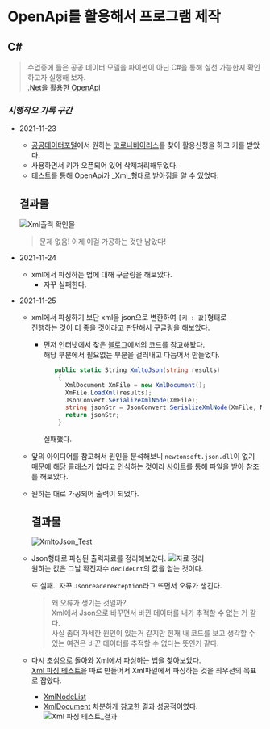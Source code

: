 # OpenApi를 활용해서 프로그램 제작

## C#
> 수업중에 들은 공공 데이터 모델을 파이썬이 아닌 C#을 통해 실천 가능한지 확인하고자 실행해 보자.  
[.Net을 활용한 OpenApi](./Civ19_WithCsharp)  
### _시행착오 기록 구간_
* 2021-11-23  
  * [공공데이터포털](https://www.data.go.kr/)에서 원하는 [코로나바이러스](https://www.data.go.kr/tcs/dss/selectApiDataDetailView.do?publicDataPk=15043376)를 찾아 활용신청을 하고 키를 받았다.
  * 사용하면서 키가 오픈되어 있어 삭제처리해두었다.
  * [테스트](./Civ19_WithCsharp_Test)를 통해 OpenApi가 _Xml_형태로 받아짐을 알 수 있었다.
  
  ## 결과물
  ![Xml출력 확인물](https://user-images.githubusercontent.com/40691856/143234613-6ebda773-4a10-4448-8daf-f4bfb680a133.PNG)
  > 문제 없음! 이제 이걸 가공하는 것만 남았다!

* 2021-11-24
  * xml에서 파싱하는 법에 대해 구글링을 해보았다.
    * 자꾸 실패한다.
  
* 2021-11-25
  * xml에서 파싱하기 보단 xml을 json으로 변환하여 `[키 : 값]`형태로  
    진행하는 것이 더 좋을 것이라고 판단해서 구글링을 해보았다.
    * 먼저 인터넷에서 찾은 [블로그](https://ggmouse.tistory.com/207)에서의 코드를 참고해봤다.  
    해당 부분에서 필요없는 부분을 걸러내고 다듬어서 만들었다.
      ```csharp
         public static String XmltoJson(string results)
          {
            XmlDocument XmFile = new XmlDocument();
            XmFile.LoadXml(results);
            JsonConvert.SerializeXmlNode(XmFile);
            string jsonStr = JsonConvert.SerializeXmlNode(XmFile, Newtonsoft.Json.Formatting.None, true);
            return jsonStr;
          }
      ```
      실패했다.  


  * 앞의 아이디어를 참고해서 원인을 분석해보니 `newtonsoft.json.dll`이 없기 때문에 해당 클래스가 없다고 인식하는 것이라 [사이트](newtonsoft.json.dll)를 통해 파일을 받아 참조를 해보았다.
  * 원하는 대로 가공되어 출력이 되었다.
      ## 결과물
      ![XmltoJson_Test](https://user-images.githubusercontent.com/40691856/143390358-e0cc7da3-7214-44ec-ad04-17ffc4661753.PNG)
  * Json형태로 파싱된 출력자료를 정리해보았다.
    ![자료 정리](https://user-images.githubusercontent.com/40691856/143413517-69724cc0-67b7-45c9-b732-43f5b7bfc4ab.PNG)  
    원하는 값은 그날 확진자수 `decideCnt`의 값을 얻는 것이다.
      
    또 실패.. 자꾸 `Jsonreaderexception`라고 뜨면서 오류가 생긴다.
    > 왜 오류가 생기는 것일까?  
    > Xml에서 Json으로 바꾸면서 바뀐 데이터를 내가 추적할 수 없는 거 같다.  
    > 사실 좀더 자세한 원인이 있는거 같지만 현재 내 코드를 보고 생각할 수 있는 여건은 바꾼 데이터를 추적할 수 없다는 뜻인거 같다.
  * 다시 초심으로 돌아와 Xml에서 파싱하는 법을 찾아보았다.  
    [Xml 파싱 테스트](./xml_parsing_Test)을 따로 만들어서 Xml파일에서 파싱하는 것을 최우선의 목표로 잡았다. 

    * [XmlNodeList](https://docs.microsoft.com/ko-kr/dotnet/api/system.xml.xmlnodelist?view=net-6.0)  
    * [XmlDocument](https://docs.microsoft.com/ko-kr/dotnet/api/system.xml.xmldocument?view=net-6.0)
    차분하게 참고한 결과 성공적이였다.
    ![Xml 파싱 테스트_결과](https://user-images.githubusercontent.com/40691856/143458735-9a23de28-dca1-4f17-93f3-6804302f95ad.PNG)
      